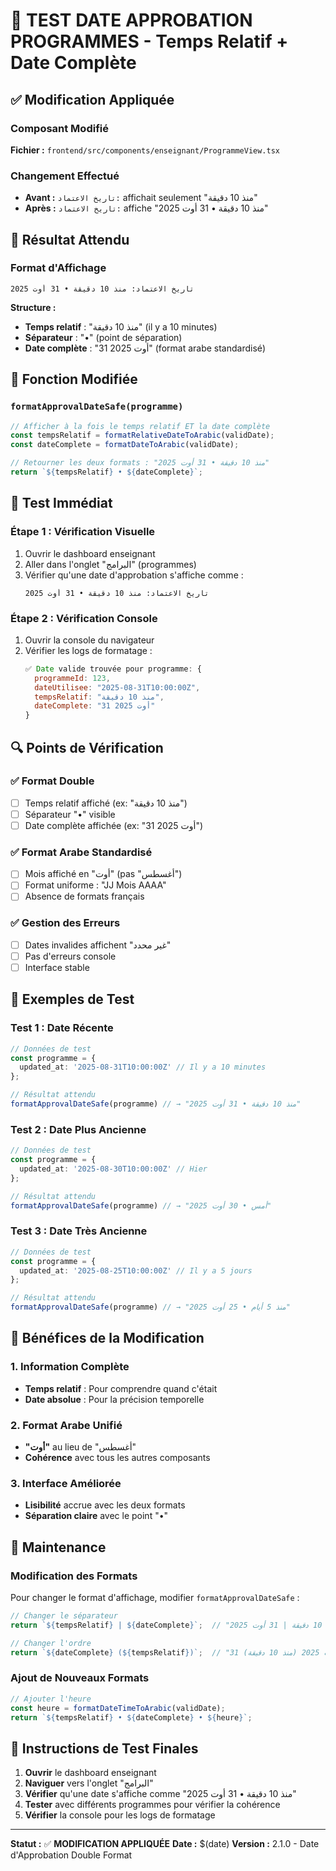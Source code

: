 # 🧪 TEST DATE APPROBATION PROGRAMMES - Temps Relatif + Date Complète

## ✅ **Modification Appliquée**

### **Composant Modifié**
**Fichier :** `frontend/src/components/enseignant/ProgrammeView.tsx`

### **Changement Effectué**
- **Avant :** `تاريخ الاعتماد:` affichait seulement "منذ 10 دقيقة"
- **Après :** `تاريخ الاعتماد:` affiche "منذ 10 دقيقة • 31 أوت 2025"

## 🎯 **Résultat Attendu**

### **Format d'Affichage**
```
تاريخ الاعتماد: منذ 10 دقيقة • 31 أوت 2025
```

**Structure :**
- **Temps relatif** : "منذ 10 دقيقة" (il y a 10 minutes)
- **Séparateur** : "•" (point de séparation)
- **Date complète** : "31 أوت 2025" (format arabe standardisé)

## 🔧 **Fonction Modifiée**

### **`formatApprovalDateSafe(programme)`**
```typescript
// Afficher à la fois le temps relatif ET la date complète
const tempsRelatif = formatRelativeDateToArabic(validDate);
const dateComplete = formatDateToArabic(validDate);

// Retourner les deux formats : "منذ 10 دقيقة • 31 أوت 2025"
return `${tempsRelatif} • ${dateComplete}`;
```

## 📱 **Test Immédiat**

### **Étape 1 : Vérification Visuelle**
1. Ouvrir le dashboard enseignant
2. Aller dans l'onglet "البرامج" (programmes)
3. Vérifier qu'une date d'approbation s'affiche comme :
   ```
   تاريخ الاعتماد: منذ 10 دقيقة • 31 أوت 2025
   ```

### **Étape 2 : Vérification Console**
1. Ouvrir la console du navigateur
2. Vérifier les logs de formatage :
   ```javascript
   ✅ Date valide trouvée pour programme: {
     programmeId: 123,
     dateUtilisee: "2025-08-31T10:00:00Z",
     tempsRelatif: "منذ 10 دقيقة",
     dateComplete: "31 أوت 2025"
   }
   ```

## 🔍 **Points de Vérification**

### **✅ Format Double**
- [ ] Temps relatif affiché (ex: "منذ 10 دقيقة")
- [ ] Séparateur "•" visible
- [ ] Date complète affichée (ex: "31 أوت 2025")

### **✅ Format Arabe Standardisé**
- [ ] Mois affiché en "أوت" (pas "أغسطس")
- [ ] Format uniforme : "JJ Mois AAAA"
- [ ] Absence de formats français

### **✅ Gestion des Erreurs**
- [ ] Dates invalides affichent "غير محدد"
- [ ] Pas d'erreurs console
- [ ] Interface stable

## 📝 **Exemples de Test**

### **Test 1 : Date Récente**
```typescript
// Données de test
const programme = {
  updated_at: '2025-08-31T10:00:00Z' // Il y a 10 minutes
};

// Résultat attendu
formatApprovalDateSafe(programme) // → "منذ 10 دقيقة • 31 أوت 2025"
```

### **Test 2 : Date Plus Ancienne**
```typescript
// Données de test
const programme = {
  updated_at: '2025-08-30T10:00:00Z' // Hier
};

// Résultat attendu
formatApprovalDateSafe(programme) // → "أمس • 30 أوت 2025"
```

### **Test 3 : Date Très Ancienne**
```typescript
// Données de test
const programme = {
  updated_at: '2025-08-25T10:00:00Z' // Il y a 5 jours
};

// Résultat attendu
formatApprovalDateSafe(programme) // → "منذ 5 أيام • 25 أوت 2025"
```

## 🎉 **Bénéfices de la Modification**

### **1. Information Complète**
- **Temps relatif** : Pour comprendre quand c'était
- **Date absolue** : Pour la précision temporelle

### **2. Format Arabe Unifié**
- **"أوت"** au lieu de "أغسطس"
- **Cohérence** avec tous les autres composants

### **3. Interface Améliorée**
- **Lisibilité** accrue avec les deux formats
- **Séparation claire** avec le point "•"

## 🔧 **Maintenance**

### **Modification des Formats**
Pour changer le format d'affichage, modifier `formatApprovalDateSafe` :

```typescript
// Changer le séparateur
return `${tempsRelatif} | ${dateComplete}`;  // "منذ 10 دقيقة | 31 أوت 2025"

// Changer l'ordre
return `${dateComplete} (${tempsRelatif})`;  // "31 أوت 2025 (منذ 10 دقيقة)"
```

### **Ajout de Nouveaux Formats**
```typescript
// Ajouter l'heure
const heure = formatDateTimeToArabic(validDate);
return `${tempsRelatif} • ${dateComplete} • ${heure}`;
```

## 🚀 **Instructions de Test Finales**

1. **Ouvrir** le dashboard enseignant
2. **Naviguer** vers l'onglet "البرامج"
3. **Vérifier** qu'une date s'affiche comme "منذ 10 دقيقة • 31 أوت 2025"
4. **Tester** avec différents programmes pour vérifier la cohérence
5. **Vérifier** la console pour les logs de formatage

---

**Statut :** ✅ **MODIFICATION APPLIQUÉE**
**Date :** $(date)
**Version :** 2.1.0 - Date d'Approbation Double Format
